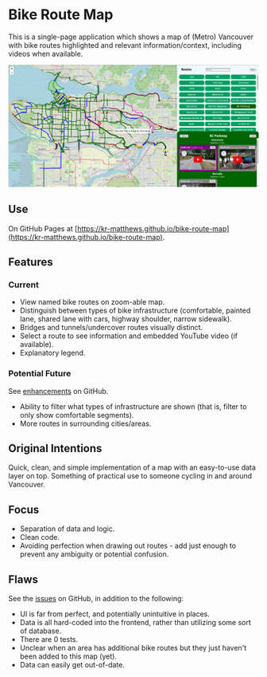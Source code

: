 # Bike Route Map

This is a single-page application which shows a map of (Metro) Vancouver with bike routes highlighted and relevant information/context, including videos when available.

![Screenshot](public/preview.png)

## Use

On GitHub Pages at [https://kr-matthews.github.io/bike-route-map](https://kr-matthews.github.io/bike-route-map).

## Features

### Current

- View named bike routes on zoom-able map.
- Distinguish between types of bike infrastructure (comfortable, painted lane, shared lane with cars, highway shoulder, narrow sidewalk).
- Bridges and tunnels/undercover routes visually distinct.
- Select a route to see information and embedded YouTube video (if available).
- Explanatory legend.

### Potential Future

See [enhancements](https://github.com/kr-matthews/bike-route-map/issues?q=is%3Aissue+is%3Aopen+label%3Aenhancement) on GitHub.

- Ability to filter what types of infrastructure are shown (that is, filter to only show comfortable segments).
- More routes in surrounding cities/areas.

## Original Intentions

Quick, clean, and simple implementation of a map with an easy-to-use data layer on top. Something of practical use to someone cycling in and around Vancouver.

## Focus

- Separation of data and logic.
- Clean code.
- Avoiding perfection when drawing out routes - add just enough to prevent any ambiguity or potential confusion.

## Flaws

See the [issues](https://github.com/kr-matthews/bike-route-map/issues) on GitHub, in addition to the following:

- UI is far from perfect, and potentially unintuitive in places.
- Data is all hard-coded into the frontend, rather than utilizing some sort of database.
- There are 0 tests.
- Unclear when an area has additional bike routes but they just haven't been added to this map (yet).
- Data can easily get out-of-date.
